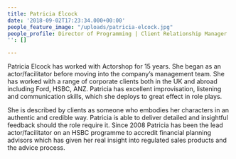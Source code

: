 ```yaml
---
title: Patricia Elcock
date: '2018-09-02T17:23:34.000+00:00'
people_feature_image: "/uploads/patricia-elcock.jpg"
people_profile: Director of Programming | Client Relationship Manager
'': []

---
```

Patricia Elcock has worked with Actorshop for 15 years. She began as an actor/facilitator before moving into the company’s management team. She has worked with a range of corporate clients both in the UK and abroad including Ford, HSBC, ANZ. Patricia has excellent improvisation, listening and communication skills, which she deploys to great effect in role plays.

She is described by clients as someone who embodies her characters in an authentic and credible way. Patricia is able to deliver detailed and insightful feedback should the role require it.
Since 2008 Patricia has been the lead actor/facilitator on an HSBC programme to accredit financial planning advisors which has given her real insight into regulated sales products and the advice process.
